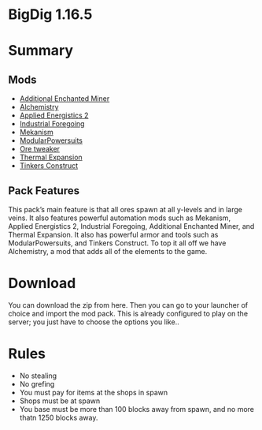 # BigDig 1.16.5

# Summary

## Mods

* [Additional Enchanted Miner](https://modrinth.com/mod/additional-enchanted-miner)  
* [Alchemistry](https://www.curseforge.com/minecraft/mc-mods/alchemistry)  
* [Applied Energistics 2](https://modrinth.com/mod/ae2)  
* [Industrial Foregoing](https://modrinth.com/mod/industrial-foregoing)  
* [Mekanism](https://modrinth.com/mod/mekanism)  
* [ModularPowersuits](https://modrinth.com/mod/modularpowersuits)  
* [Ore tweaker](https://modrinth.com/mod/ore-tweaker)  
* [Thermal Expansion](https://modrinth.com/mod/thermal-expansion)  
* [Tinkers Construct](https://modrinth.com/mod/tinkers-construct)

## Pack Features

This pack’s main feature is that all ores spawn at all y-levels and in large veins. It also features powerful automation mods such as Mekanism, Applied Energistics 2, Industrial Foregoing, Additional Enchanted Miner, and Thermal Expansion. It also has powerful armor and tools such as ModularPowersuits, and Tinkers Construct. To top it all off we have Alchemistry, a mod that adds all of the elements to the game.

# Download

You can download the zip from here. Then you can go to your launcher of choice and import the mod pack. This is already configured to play on the server; you just have to choose the options you like..

# Rules

* No stealing
* No grefing
* You must pay for items at the shops in spawn
* Shops must be at spawn
* You base must be more than 100 blocks away from spawn, and no more thatn 1250 blocks away.
